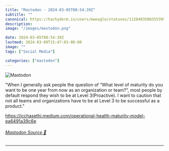 ```yaml
---
title: "Mastodon - 2024-03-05T00:54:39Z"
subtitle: ""
canonical: https://hachyderm.io/users/mweagle/statuses/112040350835539952
description:
image: "/images/mastodon.png"

date: 2024-03-05T00:54:39Z
lastmod: 2024-03-09T15:47:03-08:00
image: ""
tags: ["Social Media"]

categories: ["mastodon"]
---
```

![Mastodon](/images/mastodon.png)

<p>&quot;When I generally ask people the question of “What level of maturity do you want to be one year from now as an organization or team?”, most people by default respond they wish to be at Level 3(Proactive). I want to caution that not all teams and organizations have to be at Level 3 to be successful as a product.&quot;</p><p><a href="https://icchasethi.medium.com/operational-health-maturity-model-ea6491a39c6e" target="_blank" rel="nofollow noopener noreferrer" translate="no"><span class="invisible">https://</span><span class="ellipsis">icchasethi.medium.com/operatio</span><span class="invisible">nal-health-maturity-model-ea6491a39c6e</span></a></p>


###### [Mastodon Source 🐘](https://hachyderm.io/@mweagle/112040350835539952)

___
